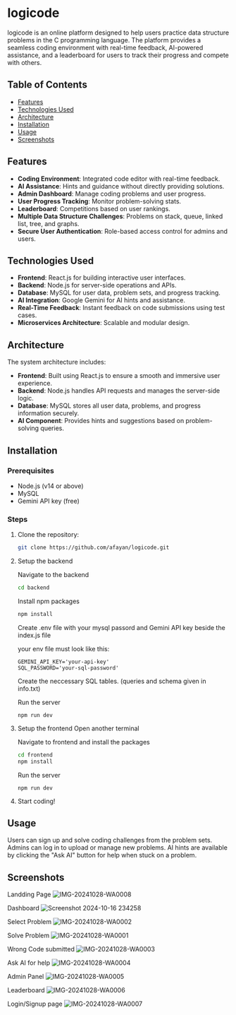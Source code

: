 ﻿# logicode

logicode is an online platform designed to help users practice data structure problems in the C programming language. The platform provides a seamless coding environment with real-time feedback, AI-powered assistance, and a leaderboard for users to track their progress and compete with others.

## Table of Contents

- [Features](#features)
- [Technologies Used](#technologies-used)
- [Architecture](#architecture)
- [Installation](#installation)
- [Usage](#usage)
- [Screenshots](#screenshots)

## Features

- **Coding Environment**: Integrated code editor with real-time feedback.
- **AI Assistance**: Hints and guidance without directly providing solutions.
- **Admin Dashboard**: Manage coding problems and user progress.
- **User Progress Tracking**: Monitor problem-solving stats.
- **Leaderboard**: Competitions based on user rankings.
- **Multiple Data Structure Challenges**: Problems on stack, queue, linked list, tree, and graphs.
- **Secure User Authentication**: Role-based access control for admins and users.

## Technologies Used

- **Frontend**: React.js for building interactive user interfaces.
- **Backend**: Node.js for server-side operations and APIs.
- **Database**: MySQL for user data, problem sets, and progress tracking.
- **AI Integration**: Google Gemini for AI hints and assistance.
- **Real-Time Feedback**: Instant feedback on code submissions using test cases.
- **Microservices Architecture**: Scalable and modular design.

## Architecture

The system architecture includes:

- **Frontend**: Built using React.js to ensure a smooth and immersive user experience.
- **Backend**: Node.js handles API requests and manages the server-side logic.
- **Database**: MySQL stores all user data, problems, and progress information securely.
- **AI Component**: Provides hints and suggestions based on problem-solving queries.

## Installation

### Prerequisites

- Node.js (v14 or above)
- MySQL
- Gemini API key (free)

### Steps

1. Clone the repository:

   ```bash
   git clone https://github.com/afayan/logicode.git
   ```

2. Setup the backend

   Navigate to the backend

   ```bash
   cd backend
   ```

   Install npm packages

   ```bash
   npm install
   ```

   Create .env file with your mysql passord and Gemini API key beside the index.js file

   your env file must look like this:

   ```
   GEMINI_API_KEY='your-api-key'
   SQL_PASSWORD='your-sql-password'
   ```

   Create the neccessary SQL tables. (queries and schema given in info.txt)

   Run the server

   ```
   npm run dev
   ```

3. Setup the frontend
   Open another terminal

   Navigate to frontend and install the packages

   ```bash
   cd frontend
   npm install
   ```

   Run the server

   ```
   npm run dev
   ```

4. Start coding!

## Usage

Users can sign up and solve coding challenges from the problem sets.
Admins can log in to upload or manage new problems.
AI hints are available by clicking the "Ask AI" button for help when stuck on a problem.

## Screenshots

Landding Page
![IMG-20241028-WA0008](https://github.com/user-attachments/assets/777e6624-0e6c-4cfa-b61f-9430a6e0a126)

Dashboard
![Screenshot 2024-10-16 234258](https://github.com/user-attachments/assets/4e91cbed-2df1-497f-ae07-ce6febfa9a1f)

Select Problem
![IMG-20241028-WA0002](https://github.com/user-attachments/assets/faf5f482-756e-40c2-b21c-1aafd2a1b08c)

Solve Problem
![IMG-20241028-WA0001](https://github.com/user-attachments/assets/65e9faf7-444b-464e-972f-a5d2f7e218d7)

Wrong Code submitted
![IMG-20241028-WA0003](https://github.com/user-attachments/assets/e2e92d3c-32cb-43a5-94d0-f79c50df4496)

Ask AI for help
![IMG-20241028-WA0004](https://github.com/user-attachments/assets/049a2af1-7a13-41bf-9887-089c8c8ee0d1)

Admin Panel
![IMG-20241028-WA0005](https://github.com/user-attachments/assets/09995e32-5716-467e-9447-c381d710ff51)

Leaderboard
![IMG-20241028-WA0006](https://github.com/user-attachments/assets/0378109e-501b-4ceb-8a22-54fea3438e5b)

Login/Signup page
![IMG-20241028-WA0007](https://github.com/user-attachments/assets/361fe857-1a88-446e-8347-b8a234290486)
